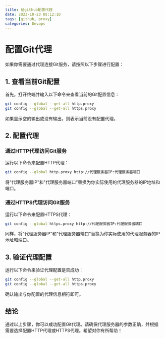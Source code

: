 ```yaml
---
title: 给github配置代理
date: 2023-10-23 08:12:10
tags: [github, proxy]
categories: Devops
---
```


# 配置Git代理

如果你需要通过代理连接Git服务，请按照以下步骤进行配置：

## 1. 查看当前Git配置

首先，打开终端并输入以下命令来查看当前的Git配置信息：

```bash
git config --global --get-all http.proxy
git config --global --get-all https.proxy
```

如果显示空的输出或没有输出，则表示当前没有配置代理。

## 2. 配置代理

### 通过HTTP代理访问Git服务

运行以下命令来配置HTTP代理：

```bash
git config --global http.proxy http://代理服务器IP:代理服务器端口
```

将"代理服务器IP"和"代理服务器端口"替换为你实际使用的代理服务器的IP地址和端口。

### 通过HTTPS代理访问Git服务

运行以下命令来配置HTTPS代理：

```bash
git config --global https.proxy http://代理服务器IP:代理服务器端口
```

同样，将"代理服务器IP"和"代理服务器端口"替换为你实际使用的代理服务器的IP地址和端口。

## 3. 验证代理配置

运行以下命令来验证代理配置是否成功：

```bash
git config --global --get-all http.proxy
git config --global --get-all https.proxy
```

确认输出与你配置的代理信息相符即可。

## 结论

通过以上步骤，你可以成功配置Git代理。请确保代理服务器的参数正确，并根据需要选择配置HTTP代理或HTTPS代理。希望对你有所帮助！
